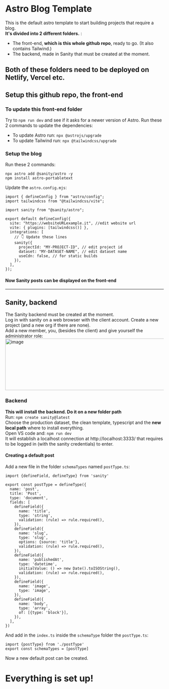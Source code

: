 # Astro Blog Template
This is the default astro template to start building projects that require a blog.  
**It's divided into 2 different folders.** :
- The front-end, **which is this whole github repo**, ready to go. (It also contains Tailwind.)
- The backend, made in Sanity that must be created at the moment.

**Both of these folders need to be deployed on Netlify, Vercel etc.**
---

## Setup this github repo, the front-end
### To update this front-end folder
Try to `npm run dev` and see if it asks for a newer version of Astro. Run these 2 commands to update the dependencies:
- To update Astro run: `npx @astrojs/upgrade`  
- To update Tailwind run: `npx @tailwindcss/upgrade`

### Setup the blog
Run these 2 commands:
```
npx astro add @sanity/astro -y
npm install astro-portabletext
```
Update the `astro.config.mjs`:
```
import { defineConfig } from "astro/config";
import tailwindcss from "@tailwindcss/vite";

import sanity from "@sanity/astro";

export default defineConfig({
  site: "https://websiteURLexample.it", //edit website url
  vite: { plugins: [tailwindcss()] },
  integrations: [
    // 👇 Update these lines
    sanity({
      projectId: "MY-PROJECT-ID", // edit project id
      dataset: "MY-DATASET-NAME", // edit dataset name
      useCdn: false, // for static builds
    }),
  ],
});
```
#### Now Sanity posts can be displayed on the front-end
---

## Sanity, backend
The Sanity backend must be created at the moment.  
Log in with sanity on a web browser with the client account. Create a new project (and a new org if there are none).  
Add a new member, you, (besides the client) and give yourself the administrator role:
<img width="621" height="164" alt="image" src="https://github.com/user-attachments/assets/c5c409fb-a89b-4679-96e3-720ed7c5e721" />

### Backend
**This will install the backend. Do it on a new folder path**  
Run: `npm create sanity@latest`  
Choose the production dataset, the clean template, typescript and the **new local path** where to install everything.  
Open VS code and: `npm run dev`  
It will establish a localhost connection at http://localhost:3333/ that requires to be logged in (with the sanity credentials) to enter.
#### Creating a default post
Add a new file in the folder `schemaTypes` named `postType.ts`:
```
import {defineField, defineType} from 'sanity'

export const postType = defineType({
  name: 'post',
  title: 'Post',
  type: 'document',
  fields: [
    defineField({
      name: 'title',
      type: 'string',
      validation: (rule) => rule.required(),
    }),
    defineField({
      name: 'slug',
      type: 'slug',
      options: {source: 'title'},
      validation: (rule) => rule.required(),
    }),
    defineField({
      name: 'publishedAt',
      type: 'datetime',
      initialValue: () => new Date().toISOString(),
      validation: (rule) => rule.required(),
    }),
    defineField({
      name: 'image',
      type: 'image',
    }),
    defineField({
      name: 'body',
      type: 'array',
      of: [{type: 'block'}],
    }),
  ],
})
```
And add in the `index.ts` inside the `schemaType` folder the `postType.ts`:
```
import {postType} from './postType'
export const schemaTypes = [postType]
```
Now a new default post can be created.
# Everything is set up!
